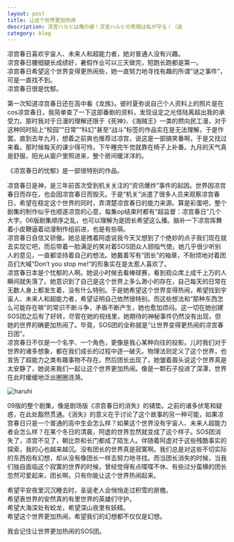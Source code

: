```yaml
---
layout: post
title: 让这个世界更加热闹
description: 涼宮ハルヒは俺の嫁！涼宮ハルヒの笑顔は私が守る！（逃
category: blog
---
```

凉宫春日喜欢宇宙人、未来人和超能力者，她对普通人没有兴趣。  
凉宫春日腰细腿长成绩好，暑假作业可以三天做完，短跑长跑都是第一。  
凉宫春日希望这个世界变得更热闹些，她一直努力地寻找有趣的所谓“谜之事件”，可是一直找不到。  
凉宫春日很是忧郁。

第一次知道凉宫春日还在高中看《龙族》。彼时夏弥说自己个人资料上的照片是在cos凉宫春日，我简单查了一下这部番剧的资料，发现设定之光怪陆离超出我的承受力。那时我对于日漫的理解还限于《死神》、《海贼王》一类的燃向民工漫，对于这种同时贴上“校园”“日常”“科幻”甚至“战斗”标签的作品实在是无法理解，于是作罢。直到去年九月，想着之前爽也推荐过凉宫，说这是一部搞笑番啊，于是又找过来看。那时候每天的课少得可怜，下午睡完午觉就靠在椅子上补番。九月的天气真是舒服，阳光从窗户里照进来，整个房间暖洋洋的。

《凉宫春日的忧郁》是一部很特别的作品。

凉宫春日是神，是三年前首次受到机关关注的“资讯爆炸”事件的起因。世界因凉宫春日而存在，也会因凉宫春日而毁灭。于是“机关”派遣了很多人员来观察凉宫春日，希望在稳定这个世界的同时，弄清楚凉宫春日的能力来源。算是彩蛋吧，整个剧集的制作似乎也顺遂凉宫的心意，每集op结束时都有“超监督：凉宫春日”几个大字。06版剧集顺序之乱，也可以理解为是团长希望这么播。脑补一下凉宫挥舞着小皮鞭逼着动漫制作组前进，也是有些萌。  
凉宫春日自信又骄傲。她总是拽着阿虚说我今天又想到了个绝妙的点子我们现在就去实现它吧，而后带着一脸满足的笑对着SOS团众人颐指气使。她几乎很少听别人的意见，一直都坚持着自己的想法。她戴着写有“团长”的袖章，不耐烦地对着团员们大喊“Don’t you stop me!”的形象实在是太惹人喜欢了。  
凉宫春日本是个忧郁的人啊。她说小时候去看棒球赛，看到观众席上成千上万的人瞬间就失落了。她意识到了自己是这个世界上多么渺小的存在，自己每天的日常在无数人身上都发生着，没有什么特别。于是她希望这个世界变得热闹，希望找到宇宙人、未来人和超能力者，希望证明自己依然很特别。而这些想法和“那种东西怎么可能存在嘛”的常识不断斗争，矛盾不断产生，她也愈加烦闷。这一切在她创建SOS团之后有了好转，尽管在她的视线里，她期待的神秘事件仍然没有出现，但她的世界的确更加热闹了。毕竟，SOS团的全称就是“让世界变得更热闹的凉宫春日团”。  
凉宫春日不仅是一个名字、一个角色，更像是我心某种向往的投影。儿时我们对于世界的诸多想象，都在我们成长的过程中逐一破灭。物理法则定义了这个世界，也宣告了超能力之类有趣事物不存在。然后团长出现了，她皱着眉头说这个世界真是太安静了，她说来我们一起让这个世界更加热闹。像是一颗石子投进了深潭，世界在此时缓缓地泛出圈圈涟漪。  

![haruhi](http://ww1.sinaimg.cn/large/006kidMZly1ffs8ja8uqtj31hc0u00v2.jpg)

09版的整个剧集，像是剧场版《凉宫春日的消失》的铺垫。之前的诸多伏笔和疑惑，在此处豁然贯通。《消失》的意义在于讨论了这个故事的另一种可能，如果凉宫春日只是一个普通的高中生会怎么样？如果这个世界没有宇宙人、未来人超能力者会怎么样？在某个冬日的清晨，阿虚的世界忽然就变成了这个样子。SOS团消失了，凉宫不见了，朝比奈和长门都成了陌生人。伴随着阿虚对于这些残酷事实的探索，我的心也越来越沉。没有团长的世界真是寂寞啊。我们总是对这些不切实际的东西抱有幻想，却从没有像团长一样去努力地寻找。而当团长消失的时候，当我们独自面临这个寂寞的世界的时候，曾经觉得有点喋喋不休、有些过分蛮横的团长忽然可爱起来，团长啊，只有你能让这个世界热闹起来。

希望平安夜里沉沉睡去时，圣诞老人会悄悄走过积雪的房檐。  
希望表世界的安然真的有里世界的英雄们守护。  
希望大海深处有蛟龙，希望深山夜里有妖精。  
希望这个世界更加热闹，希望我们的幻想都不仅仅是幻想。  

我会记住让世界更加热闹的SOS团。


